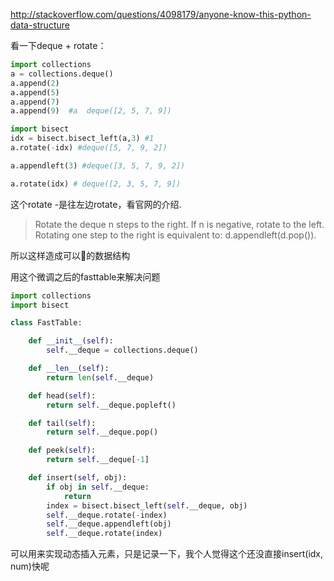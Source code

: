 
<http://stackoverflow.com/questions/4098179/anyone-know-this-python-data-structure>


看一下deque + rotate：


```python 
import collections
a = collections.deque()
a.append(2)
a.append(5)
a.append(7)
a.append(9)  #a  deque([2, 5, 7, 9])

import bisect
idx = bisect.bisect_left(a,3) #1
a.rotate(-idx) #deque([5, 7, 9, 2])

a.appendleft(3) #deque([3, 5, 7, 9, 2])

a.rotate(idx) # deque([2, 3, 5, 7, 9])
```

这个rotate -是往左边rotate，看官网的介绍.

>Rotate the deque n steps to the right. If n is negative, rotate to the left. Rotating one step to the right is equivalent to: d.appendleft(d.pop()).

所以这样造成可以🐂的数据结构

用这个微调之后的fasttable来解决问题


```python
import collections
import bisect

class FastTable:

    def __init__(self):
        self.__deque = collections.deque()

    def __len__(self):
        return len(self.__deque)

    def head(self):
        return self.__deque.popleft()

    def tail(self):
        return self.__deque.pop()

    def peek(self):
        return self.__deque[-1]

    def insert(self, obj):
        if obj in self.__deque:
            return
        index = bisect.bisect_left(self.__deque, obj)
        self.__deque.rotate(-index)
        self.__deque.appendleft(obj)
        self.__deque.rotate(index)
```


可以用来实现动态插入元素，只是记录一下，我个人觉得这个还没直接insert(idx, num)快呢
